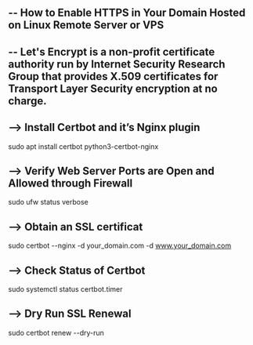 -- How to Enable HTTPS in Your Domain Hosted on Linux Remote Server or VPS
--
-- Let's Encrypt is a non-profit certificate authority run by Internet Security Research Group that provides X.509 certificates for Transport Layer Security encryption at no charge.
--
--> Install Certbot and it’s Nginx plugin
--
sudo apt install certbot python3-certbot-nginx

-->  Verify Web Server Ports are Open and Allowed through Firewall
--
sudo ufw status verbose

-->  Obtain an SSL certificat
--
sudo certbot --nginx -d your_domain.com -d www.your_domain.com

-->  Check Status of Certbot
--
sudo systemctl status certbot.timer

-->  Dry Run SSL Renewal
--
sudo certbot renew --dry-run
